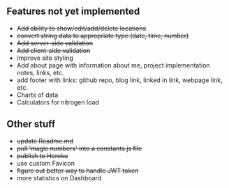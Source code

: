 ## Features not yet implemented
- ~~Add ability to show/edit/add/delete locations~~
- ~~convert string data to appropriate type (date, time, number)~~
- ~~Add server-side validation~~
- ~~Add client-side validation~~
- Improve site styling
- Add about page with information about me, project implementation notes, links, etc.
- add footer with links:  github repo, blog link, linked in link, webpage link, etc.
- Charts of data
- Calculators for nitrogen load


## Other stuff
- ~~update Readme.md~~
- ~~pull 'magic numbers' into a constants.js file~~
- ~~publish to Heroku~~
- use custom Favicon
- ~~figure out better way to handle JWT token~~
- more statistics on Dashboard